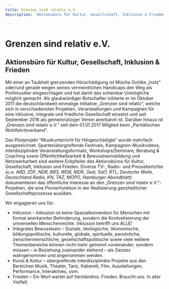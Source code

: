 ```yaml
---
title: Grenzen sind relativ e.V.
description: 'Aktionsbüro für Kultur, Gesellschaft, Inklusion & Frieden '

---
```

# Grenzen sind relativ e.V.

## Aktionsbüro für Kultur, Gesellschaft, Inklusion & Frieden

Mit einer an Taubheit grenzenden Hörschädigung ist Mischa Gohlke „trotz“ oder/und gerade wegen seines vermeintlichen Handicaps den Weg als Profimusiker eingeschlagen und hat damit das scheinbar Unmögliche möglich gemacht. Als glaubwürdiger Botschafter initiierte er im Oktober 2011 die deutschlandweit einmalige Initiative „Grenzen sind relativ“, welche sich in verschiedensten Projekten, Veranstaltungen und Kampagnen für eine inklusive, integrale und friedliche Gesellschaft einsetzt und seit September 2016 als gemeinnütziger Verein anerkannt ist. Darüber hinaus ist „Grenzen sind relativ e.V.“ seit dem 01.01.2017 Mitglied beim „Paritätischen Wohlfahrtsverband“.

Das Pilotprojekt “Мusikunterricht für Hörgeschädigte” wurde mehrfach ausgezeichnet. Spartenübergreifende Festivals,  Kampagnen-Musikvideos, interdisziplinäre Veranstaltungsformate, Workshops/Seminare, Beratung & Coaching sowie Öffentlichkeitsarbeit & Bewusstseinsbildung und Netzwerkarbeit sind weitere Eckpfeiler des Aktionsbüros für Kultur, Gesellschaft, Inklusion und Frieden. Diverse TV-, Radio- und Presseberichte _(u.a. ARD, ZDF, NDR, BR3, WDR, MDR, 3sat, Sat1, RTL, Deutsche Welle, Deutschland Radio, KN, TAZ, MOPO, Hamburger Abendblatt)_ dokumentieren das öffentliche Interesse an den „Grenzen sind relativ e.V.“-Projekten, die eine Pionierfunktion in der Realisierung ganzheitlicher Gesellschaftsprozesse ausüben.

Wir engagieren uns für:

* Inklusion – Inklusion ist keine Spezialkonvention für Menschen mit formal anerkannter Behinderung, sondern die Konkretisierung der universellen Menschenrechte. Inklusion betrifft uns ALLE!
* Integrales Bewusstsein – Soziale, ökologische, ökonomische, bildungspolitische, kulturelle, globale, spirituelle, persönliche, zwischenmenschliche, gesellschaftspolitische sowie viele weitere Themenbereiche können nicht mehr getrennt voneinander, sondern müssen – in Beziehung zueinander stehend – als Ganzes wahrgenommen und angenommen werden.
* Kunst & Kultur – übergreifende interdisziplinäre Projekte aus den Bereichen Musik, Theater, Tanz, Kabarett, Film, Ausstellungen, Performance, Interaktives, uvm.
* Frieden – Ein Wort wartet auf Verständnis. Frieden. Braucht uns. In aller Vielfalt.